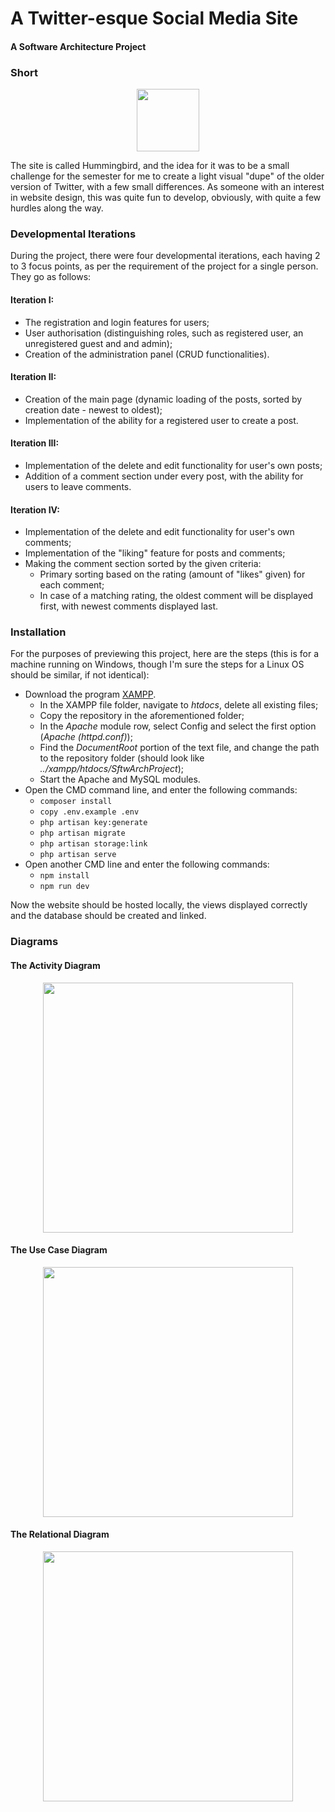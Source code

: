 # A Twitter-esque Social Media Site
#### A Software Architecture Project

### Short 
<p align="center"><img src="https://imgur.com/k5yzWrL.png" width="100"></p>
The site is called Hummingbird, and the idea for it was to be a small challenge for the semester for me to create a light visual "dupe" of the older version of Twitter, with a few small differences. As someone with an interest in website design, this was quite fun to develop, obviously, with quite a few hurdles along the way.


### Developmental Iterations
During the project, there were four developmental iterations, each having 2 to 3 focus points, as per the requirement of the project for a single person. They go as follows:

#### Iteration I:
- The registration and login features for users;
- User authorisation (distinguishing roles, such as registered user, an unregistered guest and and admin);
- Creation of the administration panel (CRUD functionalities).
#### Iteration II:
- Creation of the main page (dynamic loading of the posts, sorted by creation date - newest to oldest);
- Implementation of the ability for a registered user to create a post.
#### Iteration III:
- Implementation of the delete and edit functionality for user's own posts;
- Addition of a comment section under every post, with the ability for users to leave comments.
#### Iteration IV:
- Implementation of the delete and edit functionality for user's own comments;
- Implementation of the "liking" feature for posts and comments;
- Making the comment section sorted by the given criteria:
  - Primary sorting based on the rating (amount of "likes" given) for each comment;
  - In case of a matching rating, the oldest comment will be displayed first, with newest comments displayed last.

### Installation

For the purposes of previewing this project, here are the steps (this is for a machine running on Windows, though I'm sure the steps for a Linux OS should be similar, if not identical):
- Download the program [XAMPP](https://www.apachefriends.org/download.html).
  - In the XAMPP file folder, navigate to *htdocs*, delete all existing files;
  - Copy the repository in the aforementioned folder;
  - In the *Apache* module row, select Config and select the first option (*Apache (httpd.conf)*);
  - Find the *DocumentRoot* portion of the text file, and change the path to the repository folder (should look like <i>../xampp/htdocs/SftwArchProject</i>);
  - Start the Apache and MySQL modules.
- Open the CMD command line, and enter the following commands:
  - `composer install`
  - `copy .env.example .env`
  - `php artisan key:generate`
  - `php artisan migrate`
  - `php artisan storage:link`
  - `php artisan serve`
- Open another CMD line and enter the following commands:
  - `npm install`
  - `npm run dev`

Now the website should be hosted locally, the views displayed correctly and the database should be created and linked.

### Diagrams

#### The Activity Diagram
<p align="center"><img src="https://imgur.com/8GBnMP8.png" width="400"></p>

#### The Use Case Diagram
<p align="center"><img src="https://imgur.com/6yWSrKm.png" width="400"></p>

#### The Relational Diagram
<p align="center"><img src="https://i.imgur.com/a3ni61i.png" width="400"></p>
